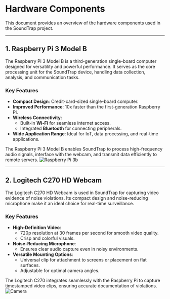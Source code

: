 # Hardware Components

This document provides an overview of the hardware components used in the SoundTrap project.

---

## **1. Raspberry Pi 3 Model B**
The Raspberry Pi 3 Model B is a third-generation single-board computer designed for versatility and powerful performance. It serves as the core processing unit for the SoundTrap device, handling data collection, analysis, and communication tasks.

### **Key Features**
- **Compact Design**: Credit-card-sized single-board computer.
- **Improved Performance**: 10x faster than the first-generation Raspberry Pi.
- **Wireless Connectivity**:
  - Built-in **Wi-Fi** for seamless internet access.
  - Integrated **Bluetooth** for connecting peripherals.
- **Wide Application Range**: Ideal for IoT, data processing, and real-time applications.

The Raspberry Pi 3 Model B enables SoundTrap to process high-frequency audio signals, interface with the webcam, and transmit data efficiently to remote servers.
![Raspberry Pi 3b](https://github.com/user-attachments/assets/cbe2fcd8-923a-4362-b1b1-0dd903372e1c)

---

## **2. Logitech C270 HD Webcam**
The Logitech C270 HD Webcam is used in SoundTrap for capturing video evidence of noise violations. Its compact design and noise-reducing microphone make it an ideal choice for real-time surveillance.

### **Key Features**
- **High-Definition Video**: 
  - 720p resolution at 30 frames per second for smooth video quality.
  - Crisp and colorful visuals.
- **Noise-Reducing Microphone**:
  - Ensures clear audio capture even in noisy environments.
- **Versatile Mounting Options**:
  - Universal clip for attachment to screens or placement on flat surfaces.
  - Adjustable for optimal camera angles.

The Logitech C270 integrates seamlessly with the Raspberry Pi to capture timestamped video clips, ensuring accurate documentation of violations.
![Camera](https://github.com/user-attachments/assets/28231532-284e-49bd-ba26-7b07a13d088c)
